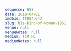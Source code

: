 ```yaml
---
sequence: 658
date: 2018-04-01
imdbId: tt0043643
slug: his-kind-of-woman-1951
venue: null
venueNotes: null
medium: TCM HD
mediumNotes: null
---
```

